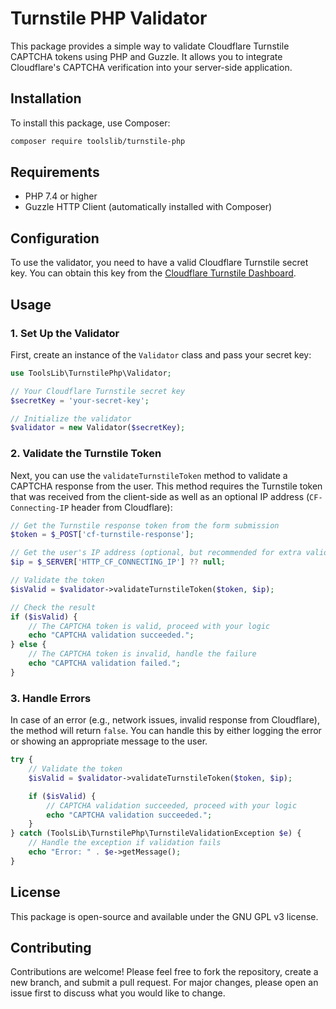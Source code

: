 # Turnstile PHP Validator

This package provides a simple way to validate Cloudflare Turnstile CAPTCHA tokens using PHP and Guzzle. It allows you to integrate Cloudflare's CAPTCHA verification into your server-side application.

## Installation

To install this package, use Composer:

```bash
composer require toolslib/turnstile-php
```

## Requirements

- PHP 7.4 or higher
- Guzzle HTTP Client (automatically installed with Composer)

## Configuration

To use the validator, you need to have a valid Cloudflare Turnstile secret key. You can obtain this key from the [Cloudflare Turnstile Dashboard](https://developers.cloudflare.com/turnstile/).

## Usage

### 1. Set Up the Validator

First, create an instance of the `Validator` class and pass your secret key:

```php
use ToolsLib\TurnstilePhp\Validator;

// Your Cloudflare Turnstile secret key
$secretKey = 'your-secret-key';

// Initialize the validator
$validator = new Validator($secretKey);
```

### 2. Validate the Turnstile Token

Next, you can use the `validateTurnstileToken` method to validate a CAPTCHA response from the user. This method requires the Turnstile token that was received from the client-side as well as an optional IP address (`CF-Connecting-IP` header from Cloudflare):

```php
// Get the Turnstile response token from the form submission
$token = $_POST['cf-turnstile-response'];

// Get the user's IP address (optional, but recommended for extra validation)
$ip = $_SERVER['HTTP_CF_CONNECTING_IP'] ?? null;

// Validate the token
$isValid = $validator->validateTurnstileToken($token, $ip);

// Check the result
if ($isValid) {
    // The CAPTCHA token is valid, proceed with your logic
    echo "CAPTCHA validation succeeded.";
} else {
    // The CAPTCHA token is invalid, handle the failure
    echo "CAPTCHA validation failed.";
}
```

### 3. Handle Errors

In case of an error (e.g., network issues, invalid response from Cloudflare), the method will return `false`. You can handle this by either logging the error or showing an appropriate message to the user.

```php
try {
    // Validate the token
    $isValid = $validator->validateTurnstileToken($token, $ip);

    if ($isValid) {
        // CAPTCHA validation succeeded, proceed with your logic
        echo "CAPTCHA validation succeeded.";
    }
} catch (ToolsLib\TurnstilePhp\TurnstileValidationException $e) {
    // Handle the exception if validation fails
    echo "Error: " . $e->getMessage();
}
```

## License

This package is open-source and available under the GNU GPL v3 license.

## Contributing

Contributions are welcome! Please feel free to fork the repository, create a new branch, and submit a pull request. For major changes, please open an issue first to discuss what you would like to change.

